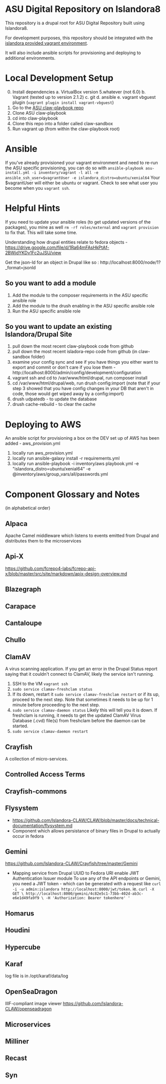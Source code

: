 # ASU Digital Repository on Islandora8
This repository is a drupal root for ASU Digital Repository built using Islandora8.

For development purposes, this repository should be integrated with the [islandora provided vagrant environment](https://github.com/Islandora-Devops/claw-playbook).

It will also include ansible scripts for provisioning and deploying to additional environments.

# Local Development Setup
0. Install dependencies
    a. VirtualBox version 5.whatever (not 6.0)
    b. Vagrant (tested up to version 2.1.2)
    c. git
    d. ansible
    e. vagrant vbguest plugin (`vagrant plugin install vagrant-vbguest`)
1. Go to the [ASU claw-playbook repo](https://github.com/asulibraries/claw-playbook)
2. Clone ASU claw-playbook
3. cd into claw-playbook
4. Clone this repo into a folder called claw-sandbox
5. Run vagrant up (from within the claw-playbook root)

# Ansible
If you've already provisioned your vagrant environment and need to re-run the ASU specific provisioning, you can do so with `ansible-playbook asu-install.yml -i inventory/vagrant -l all -e ansible_ssh_user=$vagrantUser -e islandora_distro=ubuntu/xenial64` Your $vagrantUser will either be ubuntu or vagrant. Check to see what user you become when you `vagrant ssh`.


# Helpful Hints
If you need to update your ansible roles (to get updated versions of the packages), you mine as well `rm -rf roles/external` and `vagrant provision` to fix that. This will take some time.

Understanding how drupal entities relate to fedora objects - https://drive.google.com/file/d/1Ra64mFAsHkPtAf-2BWjdYKDv1Fc2uJSU/view

Get the json-ld for an object in Drupal like so : http://localhost:8000/node/1?_format=jsonld

## So you want to add a module
1. Add the module to the composer requirements in the ASU specific ansible role
2. Add the module to the drush enabling in the ASU specific ansible role
3. Run the ASU specific ansible role

## So you want to update an existing Islandora/Drupal Site
1. pull down the most recent claw-playbook code from github
2. pull down the most recent isladora-repo code from github (in claw-sandbox folder)
3. examine your config sync and see if you have things you either want to export and commit or don't care if you lose them - http://localhost:8000/admin/config/development/configuration
4. vagrant ssh and cd to /var/www/html/drupal, run composer install
5. cd /var/www/html/drupal/web, run drush config:import (note that if your step 3 showed that you have config changes in your DB that aren't in code, those would get wiped away by a config:import)
6. drush udpatedb - to update the database
7. drush cache-rebuild - to clear the cache

# Deploying to AWS
An ansible script for provisioning a box on the DEV set up of AWS has been added - aws_provision.yml
1. locally run aws_provision.yml
2. locally run ansible-galaxy install -r requirements.yml
3. locally run ansible-playbook -i inventory/aws playbook.yml -e "islandora_distro=ubuntu/xenial64" -e @inventory/aws/group_vars/all/passwords.yml
<!-- must have an IAM role and key with privileges to administer EC2 -->
<!-- must have upped the php memory_limit to 1GB for composer not to fall over -->
<!-- had to run php -d memory_limit=-1 `which composer` install the first time since it was running out of memory -->

# Component Glossary and Notes
(in alphabetical order)

## Alpaca
Apache Camel middleware which listens to events emitted from Drupal and distributes them to the microservices

## Api-X
https://github.com/fcrepo4-labs/fcrepo-api-x/blob/master/src/site/markdown/apix-design-overview.md

## Blazegraph
## Carapace
## Cantaloupe
## Chullo

## ClamAV
A virus scanning application.
If you get an error in the Drupal Status report saying that it couldn't connect to ClamAV, likely the service isn't running.
1. SSH to the VM `vagrant ssh`
2. `sudo service clamav-freshclam status`
3. If its down, restart it `sudo service clamav-freshclam restart` or if its up, proceed to the next step. Note that sometimes it needs to be up for 1 minute before proceeding to the next step.
4. `sudo service clamav-daemon status` Likely this will tell you it is down. If freshclam is running, it needs to get the updated ClamAV Virus Database (.cvd) file(s) from freshclam before the daemon can be started.
5. `sudo service clamav-daemon restart`

## Crayfish
A collection of micro-services.

## Controlled Access Terms

## Crayfish-commons

## Flysystem
- https://github.com/Islandora-CLAW/CLAW/blob/master/docs/technical-documentation/flysystem.md
- Component which allows persistance of binary files in Drupal to actually occur in fedora

## Gemini
https://github.com/Islandora-CLAW/Crayfish/tree/master/Gemini
- Mapping service from Drupal UUID to Fedora URI
enable JWT Authentication Issuer module
To use any of the API endpoints or Gemini, you need a JWT token - which can be generated with a request like `curl -i -u admin:islandora http://localhost:8000/jwt/token`.
ie. ```curl -X GET \
  http://localhost:8000/gemini/4c82e5c1-73bb-402d-ab3c-e6e1d49fa9f9 \
  -H 'Authorization: Bearer tokenhere' '```

## Homarus
## Houdini
## Hypercube

## Karaf
log file is in /opt/karaf/data/log


## OpenSeaDragon
IIIF-compliant image viewer
https://github.com/Islandora-CLAW/openseadragon

## Microservices

## Milliner
## Recast
## Syn
